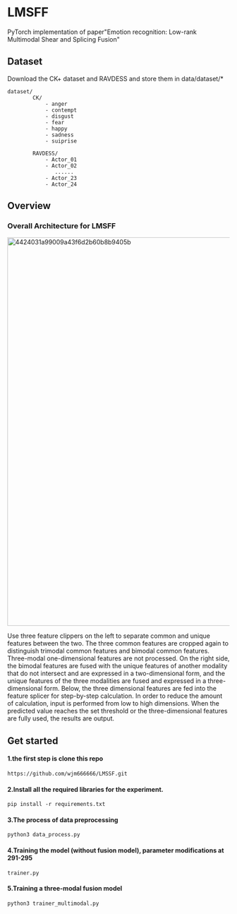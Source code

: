# LMSFF
 PyTorch implementation of paper"Emotion recognition: Low-rank Multimodal Shear and Splicing Fusion"

## Dataset
   Download the CK+ dataset and RAVDESS and store them in data/dataset/*
    
    dataset/
            CK/
                - anger
                - contempt
                - disgust
                - fear
                - happy
                - sadness
                - suiprise
    
            RAVDESS/
                - Actor_01
                - Actor_02
                   ......
                - Actor_23
                - Actor_24
## Overview
### Overall Architecture for LMSFF
<img width="880" alt="4424031a99009a43f6d2b60b8b9405b" src="https://github.com/wjm666666/LMSSF/assets/60913990/f3ecbe7b-1983-4af1-ae5e-5fda58cbdbee">

   Use three feature clippers on the left to separate common and unique features between the two. The three common features are cropped again to distinguish trimodal common features and bimodal common features. Three-modal one-dimensional features are not processed. On the right side, the bimodal features are fused with the unique features of another modality that do not intersect and are expressed in a two-dimensional form, and the unique features of the three modalities are fused and expressed in a three-dimensional form. Below, the three dimensional features are fed into the feature splicer for step-by-step calculation. In order to reduce the amount of calculation, input is performed from low to high dimensions. When the predicted value reaches the set threshold or the three-dimensional features are fully used, the results are output.
## Get started
#### 1.the first step is clone this repo
    https://github.com/wjm666666/LMSSF.git
#### 2.Install all the required libraries for the experiment.
    pip install -r requirements.txt
#### 3.The process of data preprocessing 
    python3 data_process.py
#### 4.Training the model (without fusion model), parameter modifications at 291-295
    trainer.py
#### 5.Training a three-modal fusion model
    python3 trainer_multimodal.py
